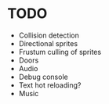 # TODO
- Collision detection
- Directional sprites
- Frustum culling of sprites
- Doors
- Audio
- Debug console
- Text hot reloading?
- Music